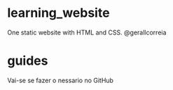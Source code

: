 # learning_website
One static website with HTML and CSS. @gerallcorreia
# guides
Vai-se se fazer o nessario no GitHub
